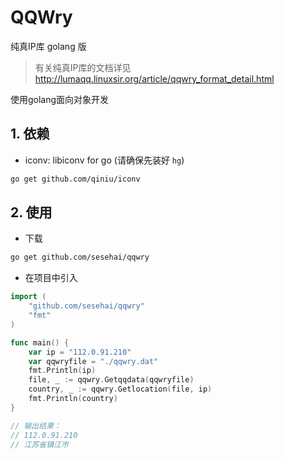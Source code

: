 QQWry
=====

纯真IP库 golang 版

>有关纯真IP库的文档详见 http://lumaqq.linuxsir.org/article/qqwry_format_detail.html

使用golang面向对象开发

## 1. 依赖
* iconv: libiconv for go (请确保先装好 `hg`)
```bash
go get github.com/qiniu/iconv
```

## 2. 使用
* 下载
```bash
go get github.com/sesehai/qqwry
```
* 在项目中引入
```go
import (
	"github.com/sesehai/qqwry"
	"fmt"
)

func main() {
	var ip = "112.0.91.210"
	var qqwryfile = "./qqwry.dat"
	fmt.Println(ip)
	file, _ := qqwry.Getqqdata(qqwryfile)
	country, _ := qqwry.Getlocation(file, ip)
	fmt.Println(country)
}

// 输出结果：
// 112.0.91.210
// 江苏省镇江市
```